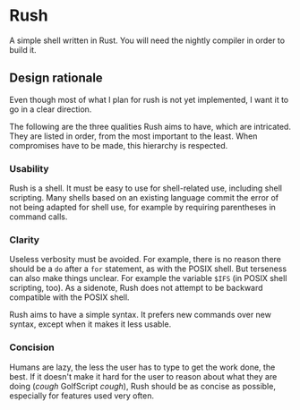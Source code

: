 # Rush

A simple shell written in Rust.
You will need the nightly compiler in order to build it.

## Design rationale

Even though most of what I plan for rush is not yet implemented, I want it to go in a clear direction.

The following are the three qualities Rush aims to have, which are intricated.
They are listed in order, from the most important to the least. When compromises have to be made, this hierarchy is respected.

### Usability
Rush is a shell. It must be easy to use for shell-related use, including shell scripting.
Many shells based on an existing language commit the error of not being adapted for shell use, for example by requiring parentheses in command calls.

### Clarity
Useless verbosity must be avoided. For example, there is no reason there should be a `do` after a `for` statement, as with the POSIX shell.
But terseness can also make things unclear. For example the variable `$IFS` (in POSIX shell scripting, too).
As a sidenote, Rush does not attempt to be backward compatible with the POSIX shell.

Rush aims to have a simple syntax. It prefers new commands over new syntax, except when it makes it less usable.

### Concision
Humans are lazy, the less the user has to type to get the work done, the best.
If it doesn't make it hard for the user to reason about what they are doing (*cough* GolfScript *cough*), Rush should be as concise as possible, especially for features used very often.
